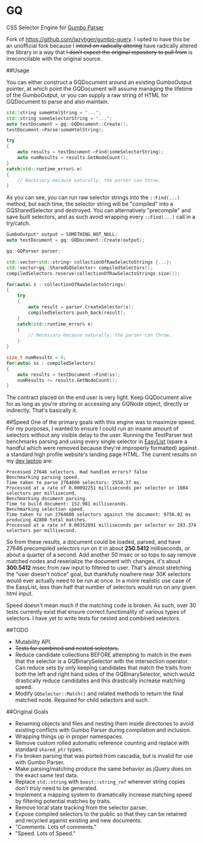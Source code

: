 # GQ
CSS Selector Engine for [Gumbo Parser](https://github.com/google/gumbo-parser)

Fork of https://github.com/lazytiger/gumbo-query. I opted to have this be an unofficial fork because I ~~intend on radically altering~~ have radically altered the library in a way that ~~I don't expect the original repository to pull from~~ is irreconcilable with the original source.

##Usage

You can either construct a GQDocument around an existing GumboOutput pointer, at which point the GQDocument will assume managing the lifetime of the GumboOutput, or you can supply a raw string of HTML for GQDocument to parse and also maintain.
```c++
std::string someHtmlString = "...";
std::string someSelectorString = "...";
auto testDocument = gq::GQDocument::Create();
testDocument->Parse(someHtmlString);

try
{
    auto results = testDocument->Find(someSelectorString);
    auto numResults = results.GetNodeCount();
}
catch(std::runtime_error& e)
{
    // Necessary because naturally, the parser can throw.
}
```

As you can see, you can run raw selector strings into the `::Find(...)` method, but each time, the selector string will be "compiled" into a GQSharedSelector and destroyed. You can alternatively "precompile" and save built selectors, and as such avoid wrapping every `::Find(...)` call in a try/catch.

```c++
GumboOutput* output = SOMETHING_NOT_NULL;
auto testDocument = gq::GQDocument::Create(output);

gq::GQParser parser;

std::vector<std::string> collectionOfRawSelectoStrings {...};
std::vector<gq::SharedGQSelector> compiledSelectors();
compiledSelectors.reserve(collectionOfRawSelectoStrings.size());

for(auto& s : collectionOfRawSelectoStrings)
{
    try
    {
        auto result = parser.CreateSelector(s);
        compiledSelectors.push_back(result);
    }
    catch(std::runtime_error& e)
    {
        // Necessary because naturally, the parser can throw.
    }
}

size_t numResults = 0;
for(auto& ss : compiledSelectors)
{
    auto results = testDocument->Find(ss);
    numResults += results.GetNodeCount();
}
```

The contract placed on the end user is very light. Keep GQDocument alive for as long as you're storing or accessing any GQNode object, directly or indirectly. That's basically it.

##Speed
One of the primary goals with this engine was to maximize speed. For my purposes, I wanted to ensure I could run an insane amount of selectors without any visible delay to the user. Running the TestParser test benchmarks parsing and using every single selector in [EasyList](https://easylist.adblockplus.org/en/) (spare a handful which were removed because they're improperly formatted) against a standard high profile website's landing page HTML. The current results on my [dev laptop](https://www.asus.com/ca-en/ROG-Republic-Of-Gamers/ASUS_ROG_G750JM/) are:

```
Processed 27646 selectors. Had handled errors? false
Benchmarking parsing speed.
Time taken to parse 2764600 selectors: 2550.37 ms.
Processed at a rate of 0.00092251 milliseconds per selector or 1084 selectors per millisecond.
Benchmarking document parsing.
Time to build document: 152.981 milliseconds.
Benchmarking selection speed.
Time taken to run 2764600 selectors against the document: 9756.02 ms producing 42800 total matches.
Processed at a rate of 0.00352891 milliseconds per selector or 283.374 selectors per millisecond.
```

So from these results, a document could be loaded, parsed, and have 27646 precompiled selectors run on it in about **250.5412** milliseconds, or about a quarter of a second. Add another 50 msec or so tops to say remove matched nodes and reserialize the document with changes, it's about **300.5412** msec from raw input to filtered to user. That's almost stretching the "user doesn't notice" goal, but thankfully nowhere near 30K selectors would ever actually need to be run at once. In a more realistic use case of the EasyList, less than half that number of selectors would run on any given html input.

Speed doesn't mean much if the matching code is broken. As such, over 30 tests currently exist that ensure correct functionality of various types of selectors. I have yet to write tests for nested and combined selectors.

##TODO
 - Mutability API.
 - ~~Tests for combined and nested selectors.~~
 - Reduce candidate collections BEFORE attempting to match in the even that the selector is a GQBinarySelector with the
 intersection operator. Can reduce sets by only keeping candidates that match the traits from both the left and right
 hand sides of the GQBinarySelector, which would drastically reduce candidates and this drastically increase matching speed.
 - Modify `GQSelector::Match()` and related methods to return the final matched node. Required for child selectors and such.

##Original Goals  
 - Renaming objects and files and nesting them inside directories to avoid existing conflicts with Gumbo Parser during compilation and inclusion.
 - Wrapping things up in proper namespaces.
 - Remove custom rolled automatic reference counting and replace with standard `shared_ptr` types.  
 - Fix broken parsing that was ported from cascadia, but is invalid for use with Gumbo Parser.
 - Make parsing/matching produce the same behavior as jQuery does on the exact same test data.
 - Replace `std::string` with `boost::string_ref` wherever string copies don't truly need to be generated.  
 - Implement a mapping system to dramatically increase matching speed by filtering potential matches by traits.
 - Remove local state tracking from the selector parser.
 - Expose compiled selectors to the public so that they can be retained and recycled against existing and new documents.
 - "Comments. Lots of comments."
 - "Speed. Lots of Speed."
